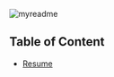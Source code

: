 ![myreadme](https://user-images.githubusercontent.com/70707092/95544092-d0b72880-09bf-11eb-90f7-bdca493307f7.png)

## Table of Content

  - [Resume](https://github.com/mareksturek/job-related/blob/main/misc/0_resume.pdf)
  
